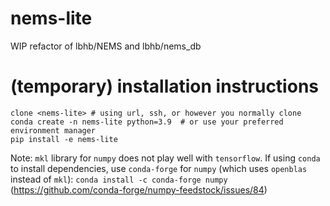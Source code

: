 # nems-lite
WIP refactor of lbhb/NEMS and lbhb/nems_db

# (temporary) installation instructions
```
clone <nems-lite> # using url, ssh, or however you normally clone
conda create -n nems-lite python=3.9  # or use your preferred environment manager
pip install -e nems-lite
```
Note: `mkl` library for `numpy` does not play well with `tensorflow`.
If using `conda` to install dependencies, use `conda-forge`
for `numpy` (which uses `openblas` instead of `mkl`):
`conda install -c conda-forge numpy`
(https://github.com/conda-forge/numpy-feedstock/issues/84)
